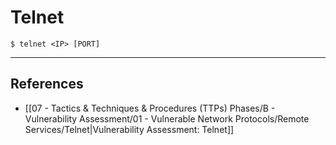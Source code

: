 # Telnet

```
$ telnet <IP> [PORT]
```

---
## References

 - [[07 - Tactics & Techniques & Procedures (TTPs) Phases/B - Vulnerability Assessment/01 - Vulnerable Network Protocols/Remote Services/Telnet|Vulnerability Assessment: Telnet]]